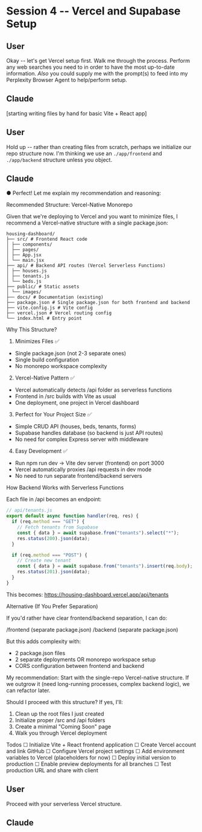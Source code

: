 # Session 4 -- Vercel and Supabase Setup

## User

Okay -- let's get Vercel setup first. Walk me through the process. Perform any web searches you need to in order to have the most up-to-date information. _Also_ you could supply me with the prompt(s) to feed into my Perplexity Browser Agent to help/perform setup.

## Claude

[starting writing files by hand for basic Vite + React app]

## User

Hold up -- rather than creating files from scratch, perhaps we initialize our repo structure now. I'm thinking we use an `./app/frontend` and `./app/backend` structure unless you object.

## Claude

● Perfect! Let me explain my recommendation and reasoning:

Recommended Structure: Vercel-Native Monorepo

Given that we're deploying to Vercel and you want to minimize files, I recommend a Vercel-native structure with a single package.json:

```shell
housing-dashboard/
├── src/ # Frontend React code
│ ├── components/
│ ├── pages/
│ ├── App.jsx
│ └── main.jsx
├── api/ # Backend API routes (Vercel Serverless Functions)
│ ├── houses.js
│ ├── tenants.js
│ └── beds.js
├── public/ # Static assets
│ └── images/
├── docs/ # Documentation (existing)
├── package.json # Single package.json for both frontend and backend
├── vite.config.js # Vite config
├── vercel.json # Vercel routing config
└── index.html # Entry point
```

Why This Structure?

1. Minimizes Files ✅

- Single package.json (not 2-3 separate ones)
- Single build configuration
- No monorepo workspace complexity

2. Vercel-Native Pattern ✅

- Vercel automatically detects /api folder as serverless functions
- Frontend in /src builds with Vite as usual
- One deployment, one project in Vercel dashboard

3. Perfect for Your Project Size ✅

- Simple CRUD API (houses, beds, tenants, forms)
- Supabase handles database (so backend is just API routes)
- No need for complex Express server with middleware

4. Easy Development ✅

- Run npm run dev → Vite dev server (frontend) on port 3000
- Vercel automatically proxies /api requests in dev mode
- No need to run separate frontend/backend servers

How Backend Works with Serverless Functions

Each file in /api becomes an endpoint:

```js
// api/tenants.js
export default async function handler(req, res) {
  if (req.method === "GET") {
    // Fetch tenants from Supabase
    const { data } = await supabase.from("tenants").select("*");
    res.status(200).json(data);
  }

  if (req.method === "POST") {
    // Create new tenant
    const { data } = await supabase.from("tenants").insert(req.body);
    res.status(201).json(data);
  }
}
```

This becomes: https://housing-dashboard.vercel.app/api/tenants

Alternative (If You Prefer Separation)

If you'd rather have clear frontend/backend separation, I can do:

/frontend (separate package.json)
/backend (separate package.json)

But this adds complexity with:

- 2 package.json files
- 2 separate deployments OR monorepo workspace setup
- CORS configuration between frontend and backend

My recommendation: Start with the single-repo Vercel-native structure. If we outgrow it (need long-running processes, complex backend logic), we can refactor later.

Should I proceed with this structure? If yes, I'll:

1. Clean up the root files I just created
2. Initialize proper /src and /api folders
3. Create a minimal "Coming Soon" page
4. Walk you through Vercel deployment

Todos
☐ Initialize Vite + React frontend application
☐ Create Vercel account and link GitHub
☐ Configure Vercel project settings
☐ Add environment variables to Vercel (placeholders for now)
☐ Deploy initial version to production
☐ Enable preview deployments for all branches
☐ Test production URL and share with client

## User

Proceed with your serverless Vercel structure.

## Claude
